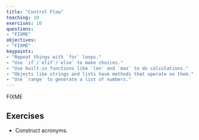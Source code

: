 ```yaml
---
title: "Control Flow"
teaching: 10
exercises: 10
questions:
- "FIXME"
objectives:
- "FIXME"
keypoints:
- "Repeat things with `for` loops."
- "Use `if`/`elif`/`else` to make choices."
- "Use built-in functions like `len` and `max` to do calculations."
- "Objects like strings and lists have methods that operate on them."
- "Use `range` to generate a list of numbers."
---
```

FIXME

## Exercises

*   Construct acronyms.
